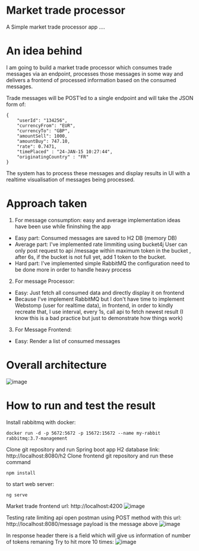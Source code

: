 # Market trade processor
 A Simple market trade processor app ....
 
# An idea behind
I am going to build a market trade processor which consumes trade messages via an endpoint, processes those messages in some way and delivers a frontend of processed information based on the consumed messages.

Trade messages will be POST’ed to a single endpoint and will take the JSON form of:
```
{
    "userId": "134256",
    "currencyFrom": "EUR",
    "currencyTo": "GBP",
    "amountSell": 1000,
    "amountBuy": 747.10,
    "rate": 0.7471,
    "timePlaced" : "24-JAN-15 10:27:44",
    "originatingCountry" : "FR"
}
```
The system has to process these messages and display results in UI with a realtime visualisation of messages being processed.
 
# Approach taken
1. For message consumption: easy and average implementation ideas have been use while fininshing the app
- Easy part: Consumed messages are saved to H2 DB (memory DB)
- Average part: I've implemented rate limmiting using bucket4j
User can only post request to api /message within maximum token in the bucket , after 6s, if the bucket is not full yet, add 1 token to the bucket.
- Hard part: I've implemented simple RabbitMQ the configuration need to be done more in order to handle heavy process
2. For message Processor:
- Easy: Just fetch all consumed data and directly display it on frontend
- Because I've implement RabbitMQ but I don't have time to implement Webstomp (user for realtime data), in frontend, in order to kindly recreate that, I use interval, every 1s, call api to fetch newest result (I know this is a bad practice but just to demonstrate how things work)
3. For Message Frontend:
- Easy: Render a list of consumed messages

# Overall architecture

![image](https://user-images.githubusercontent.com/47554751/155500110-cb7ebdc1-996c-43ba-969e-de89073fbffe.png)


# How to run and test the result
Install rabbitmq with docker:
```
docker run -d -p 5672:5672 -p 15672:15672 --name my-rabbit rabbitmq:3.7-management
```
Clone git repository and run Spring boot app
H2 database link: http://localhost:8080/h2
Clone frontend git repository and run these command
```
npm install
```
to start web server:
```
ng serve
```
Market trade frontend url: http://localhost:4200
![image](https://user-images.githubusercontent.com/47554751/155517065-1a2f0992-cbc0-403a-8b6a-c5dcd5f5e102.png)

Testing rate limiting api
open postman
using POST method with this url: http://localhost:8080/message
payload is the message above
![image](https://user-images.githubusercontent.com/47554751/155517295-c1758874-d8cc-4c01-b6a2-ccfe8c520d65.png)

In response header there is a field which will give us information of number of tokens remaning
Try to hit more 10 times:
![image](https://user-images.githubusercontent.com/47554751/155517478-ae35a825-c3db-4bdf-b782-37af9073b390.png)


